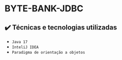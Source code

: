 <h1> BYTE-BANK-JDBC </h1>

## ✔️ Técnicas e tecnologias utilizadas

- ``Java 17``
- ``InteliJ IDEA``
- ``Paradigma de orientação a objetos``
